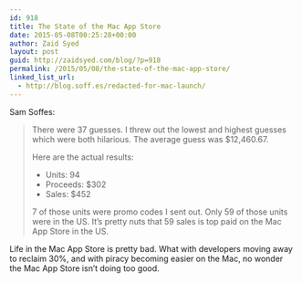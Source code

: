 ```yaml
---
id: 918
title: The State of the Mac App Store
date: 2015-05-08T00:25:28+00:00
author: Zaid Syed
layout: post
guid: http://zaidsyed.com/blog/?p=918
permalink: /2015/05/08/the-state-of-the-mac-app-store/
linked_list_url:
  - http://blog.soff.es/redacted-for-mac-launch/
---
```

Sam Soffes:

> There were 37 guesses. I threw out the lowest and highest guesses which were both hilarious. The average guess was $12,460.67.
> 
> Here are the actual results:
> 
>   * Units: 94
>   * Proceeds: $302
>   * Sales: $452
> 
> 7 of those units were promo codes I sent out. Only 59 of those units were in the US. It&#8217;s pretty nuts that 59 sales is top paid on the Mac App Store in the US. 

Life in the Mac App Store is pretty bad. What with developers moving away to reclaim 30%, and with piracy becoming easier on the Mac, no wonder the Mac App Store isn&#8217;t doing too good.